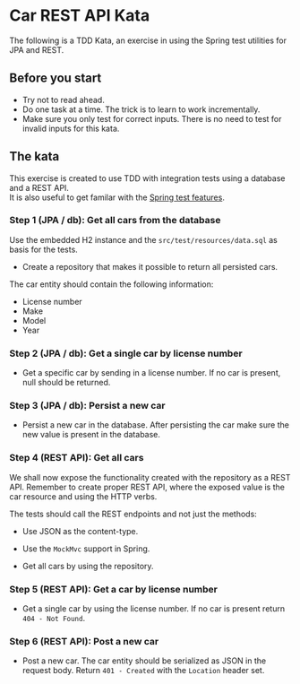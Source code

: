 # Car REST API Kata

The following is a TDD Kata, an exercise in using the Spring test utilities for JPA and REST.

## Before you start
* Try not to read ahead.
* Do one task at a time. The trick is to learn to work incrementally.
* Make sure you only test for correct inputs. There is no need to test for invalid inputs for this kata.

## The kata

This exercise is created to use TDD with integration tests using a database and a REST API.  
It is also useful to get familar with the [Spring test features](https://spring.io/blog/2016/04/15/testing-improvements-in-spring-boot-1-4).

### Step 1 (JPA / db): Get all cars from the database
Use the embedded H2 instance and the `src/test/resources/data.sql` as basis for the tests.
* Create a repository that makes it possible to return all persisted cars.

The car entity should contain the following information:
* License number
* Make
* Model
* Year

### Step 2 (JPA / db): Get a single car by license number
* Get a specific car by sending in a license number. If no car is present, null should be returned.

### Step 3 (JPA / db): Persist a new car
* Persist a new car in the database. After persisting the car make sure the new value is present in the database.

### Step 4 (REST API): Get all cars
We shall now expose the functionality created with the repository as a REST API.
Remember to create proper REST API, where the exposed value is the car resource and using the HTTP verbs.

The tests should call the REST endpoints and not just the methods:
* Use JSON as the content-type.    
* Use the `MockMvc` support in Spring.

* Get all cars by using the repository.

### Step 5 (REST API): Get a car by license number
* Get a single car by using the license number. If no car is present return `404 - Not Found`.

### Step 6 (REST API): Post a new car
* Post a new car. The car entity should be serialized as JSON in the request body. Return `401 - Created` with the `Location` header set.
